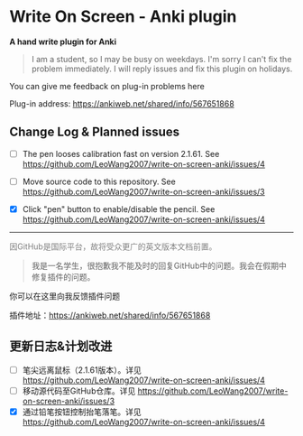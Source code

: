 # Write On Screen - Anki plugin
**A hand write plugin for Anki**



> I am a student, so I may be busy on weekdays. I'm sorry I can't fix the problem immediately. I will reply issues and fix this plugin on holidays. 

You can give me feedback on plug-in problems here

Plug-in address: https://ankiweb.net/shared/info/567651868



## Change Log & Planned issues

- [ ] The pen looses calibration fast on version 2.1.61. See https://github.com/LeoWang2007/write-on-screen-anki/issues/4
- [ ] Move source code to this repository. See https://github.com/LeoWang2007/write-on-screen-anki/issues/3
- [x] Click "pen" button to enable/disable the pencil. See https://github.com/LeoWang2007/write-on-screen-anki/issues/4



------



<p style="color:gray ">因GitHub是国际平台，故将受众更广的英文版本文档前置。</p>


> 我是一名学生，很抱歉我不能及时的回复GitHub中的问题。我会在假期中修复插件的问题。

你可以在这里向我反馈插件问题

插件地址：https://ankiweb.net/shared/info/567651868



## 更新日志&计划改进

- [ ] 笔尖远离鼠标（2.1.61版本）。详见 https://github.com/LeoWang2007/write-on-screen-anki/issues/4
- [ ] 移动源代码至GitHub仓库。详见 https://github.com/LeoWang2007/write-on-screen-anki/issues/3
- [x] 通过铅笔按钮控制抬笔落笔。详见 https://github.com/LeoWang2007/write-on-screen-anki/issues/4
